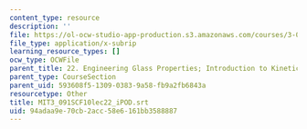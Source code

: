 ```yaml
---
content_type: resource
description: ''
file: https://ol-ocw-studio-app-production.s3.amazonaws.com/courses/3-091sc-introduction-to-solid-state-chemistry-fall-2010/94adaa9e70cb2acc58e6161bb3588887_MIT3_091SCF10lec22_iPOD.srt
file_type: application/x-subrip
learning_resource_types: []
ocw_type: OCWFile
parent_title: 22. Engineering Glass Properties; Introduction to Kinetics
parent_type: CourseSection
parent_uid: 593608f5-1309-0383-9a58-fb9a2fb6843a
resourcetype: Other
title: MIT3_091SCF10lec22_iPOD.srt
uid: 94adaa9e-70cb-2acc-58e6-161bb3588887
---
```

